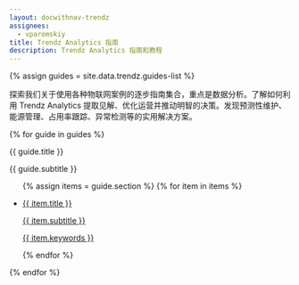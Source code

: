 ```yaml
---
layout: docwithnav-trendz
assignees:
  - vparomskiy
title: Trendz Analytics 指南
description: Trendz Analytics 指南和教程
---
```

{% assign guides = site.data.trendz.guides-list %}
<div class="guides">
    <p>探索我们关于使用各种物联网案例的逐步指南集合，重点是数据分析。了解如何利用 Trendz Analytics 提取见解、优化运营并推动明智的决策。发现预测性维护、能源管理、占用率跟踪、异常检测等的实用解决方案。</p>
    {% for guide in guides %}
    <div class="guides-block">
        <div class="guides-title-panel">
            <div class="guides-text">
                <p class="guides-title">
                    {{ guide.title }}
                </p>
                <p class="guides-subtitle">
                    {{ guide.subtitle }}
                </p>
            </div>
        </div>
        <ul class="guides-list">
            {% assign items = guide.section %}
            {% for item in items %}
            <li class="guide-container wide">
                <a href="{{ item.path }}">
                    <div class="guide-text">
                        <p class="guide-title">
                            {{ item.title }}
                        </p>
                        <p class="guide-subtitle">
                            {{ item.subtitle }}
                        </p>
                        <p class="guide-keywords">
                            {{ item.keywords }}
                        </p>
                    </div>
                </a>
            </li>
            {% endfor %}
        </ul>
    </div>
    {% endfor %}
</div>